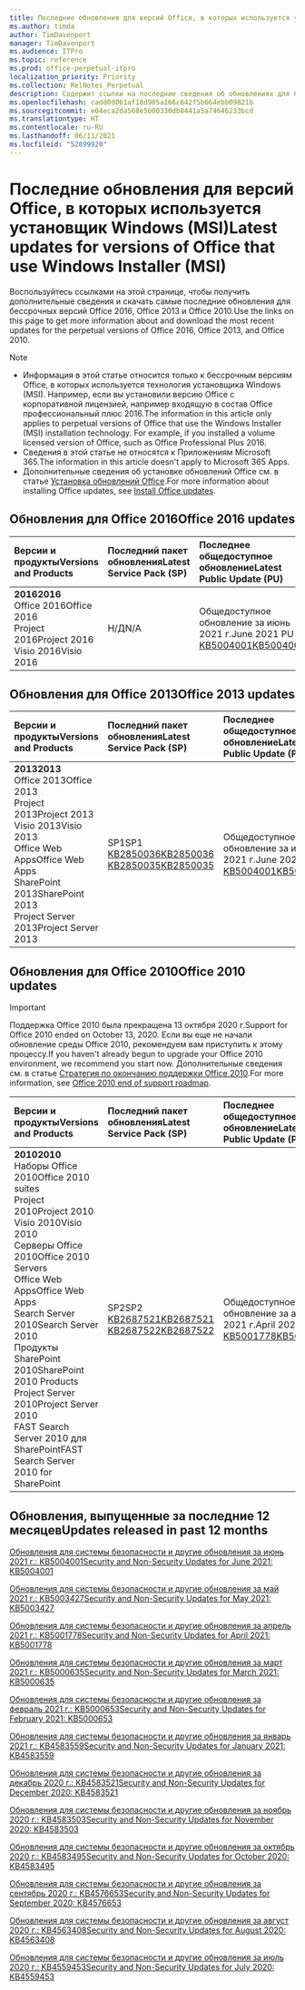 ```yaml
---
title: Последние обновления для версий Office, в которых используется установщик Windows (MSI)
ms.author: timda
author: TimDavenport
manager: TimDavenport
ms.audience: ITPro
ms.topic: reference
ms.prod: office-perpetual-itpro
localization_priority: Priority
ms.collection: RelNotes_Perpetual
description: Содержит ссылки на последние сведения об обновлениях для бессрочных версий Office 2016, Office 2013 и Office 2010 для ИТ-специалистов
ms.openlocfilehash: cadd0d061af18d905a166c642f5b664ebb09821b
ms.sourcegitcommit: e04eca2da568e5b00330db8441a5a74646233bcd
ms.translationtype: HT
ms.contentlocale: ru-RU
ms.lasthandoff: 06/11/2021
ms.locfileid: "52899920"
---
```

# <a name="latest-updates-for-versions-of-office-that-use-windows-installer-msi"></a><span data-ttu-id="6ceb2-103">Последние обновления для версий Office, в которых используется установщик Windows (MSI)</span><span class="sxs-lookup"><span data-stu-id="6ceb2-103">Latest updates for versions of Office that use Windows Installer (MSI)</span></span>

<span data-ttu-id="6ceb2-104">Воспользуйтесь ссылками на этой странице, чтобы получить дополнительные сведения и скачать самые последние обновления для бессрочных версий Office 2016, Office 2013 и Office 2010.</span><span class="sxs-lookup"><span data-stu-id="6ceb2-104">Use the links on this page to get more information about and download the most recent updates for the perpetual versions of Office 2016, Office 2013, and Office 2010.</span></span>
  
 
> [!NOTE]
> - <span data-ttu-id="6ceb2-p101">Информация в этой статье относится только к бессрочным версиям Office, в которых используется технология установщика Windows (MSI). Например, если вы установили версию Office с корпоративной лицензией, например входящую в состав Office профессиональный плюс 2016.</span><span class="sxs-lookup"><span data-stu-id="6ceb2-p101">The information in this article only applies to perpetual versions of Office that use the Windows Installer (MSI) installation technology. For example, if you installed a volume licensed version of Office, such as Office Professional Plus 2016.</span></span>
> - <span data-ttu-id="6ceb2-107">Сведения в этой статье не относятся к Приложениям Microsoft 365.</span><span class="sxs-lookup"><span data-stu-id="6ceb2-107">The information in this article doesn't apply to Microsoft 365 Apps.</span></span>
> - <span data-ttu-id="6ceb2-108">Дополнительные сведения об установке обновлений Office см. в статье [Установка обновлений Office](https://support.office.com/article/2ab296f3-7f03-43a2-8e50-46de917611c5).</span><span class="sxs-lookup"><span data-stu-id="6ceb2-108">For more information about installing Office updates, see [Install Office updates](https://support.office.com/article/2ab296f3-7f03-43a2-8e50-46de917611c5).</span></span> 


## <a name="office-2016-updates"></a><span data-ttu-id="6ceb2-109">Обновления для Office 2016</span><span class="sxs-lookup"><span data-stu-id="6ceb2-109">Office 2016 updates</span></span>

|<span data-ttu-id="6ceb2-110">**Версии и продукты**</span><span class="sxs-lookup"><span data-stu-id="6ceb2-110">**Versions and Products**</span></span>|<span data-ttu-id="6ceb2-111">**Последний пакет обновления**</span><span class="sxs-lookup"><span data-stu-id="6ceb2-111">**Latest Service Pack (SP)**</span></span>|<span data-ttu-id="6ceb2-112">**Последнее общедоступное обновление**</span><span class="sxs-lookup"><span data-stu-id="6ceb2-112">**Latest Public Update (PU)**</span></span>|
|:-----|:-----|:-----|
|<span data-ttu-id="6ceb2-113">**2016**</span><span class="sxs-lookup"><span data-stu-id="6ceb2-113">**2016**</span></span> <br/> <span data-ttu-id="6ceb2-114">Office 2016</span><span class="sxs-lookup"><span data-stu-id="6ceb2-114">Office 2016</span></span>  <br/> <span data-ttu-id="6ceb2-115">Project 2016</span><span class="sxs-lookup"><span data-stu-id="6ceb2-115">Project 2016</span></span>  <br/> <span data-ttu-id="6ceb2-116">Visio 2016</span><span class="sxs-lookup"><span data-stu-id="6ceb2-116">Visio 2016</span></span>  <br/> |<span data-ttu-id="6ceb2-117">Н/Д</span><span class="sxs-lookup"><span data-stu-id="6ceb2-117">N/A</span></span>  <br/> |<span data-ttu-id="6ceb2-118">Общедоступное обновление за июнь 2021 г.</span><span class="sxs-lookup"><span data-stu-id="6ceb2-118">June 2021 PU</span></span>  <br/> [<span data-ttu-id="6ceb2-119">KB5004001</span><span class="sxs-lookup"><span data-stu-id="6ceb2-119">KB5004001</span></span>](https://support.microsoft.com/help/5004001) <br/> |

## <a name="office-2013-updates"></a><span data-ttu-id="6ceb2-120">Обновления для Office 2013</span><span class="sxs-lookup"><span data-stu-id="6ceb2-120">Office 2013 updates</span></span>

|<span data-ttu-id="6ceb2-121">**Версии и продукты**</span><span class="sxs-lookup"><span data-stu-id="6ceb2-121">**Versions and Products**</span></span>|<span data-ttu-id="6ceb2-122">**Последний пакет обновления**</span><span class="sxs-lookup"><span data-stu-id="6ceb2-122">**Latest Service Pack (SP)**</span></span>|<span data-ttu-id="6ceb2-123">**Последнее общедоступное обновление**</span><span class="sxs-lookup"><span data-stu-id="6ceb2-123">**Latest Public Update (PU)**</span></span>|
|:-----|:-----|:-----|
|<span data-ttu-id="6ceb2-124">**2013**</span><span class="sxs-lookup"><span data-stu-id="6ceb2-124">**2013**</span></span> <br/> <span data-ttu-id="6ceb2-125">Office 2013</span><span class="sxs-lookup"><span data-stu-id="6ceb2-125">Office 2013</span></span>  <br/> <span data-ttu-id="6ceb2-126">Project 2013</span><span class="sxs-lookup"><span data-stu-id="6ceb2-126">Project 2013</span></span>  <br/> <span data-ttu-id="6ceb2-127">Visio 2013</span><span class="sxs-lookup"><span data-stu-id="6ceb2-127">Visio 2013</span></span>  <br/> <span data-ttu-id="6ceb2-128">Office Web Apps</span><span class="sxs-lookup"><span data-stu-id="6ceb2-128">Office Web Apps</span></span>  <br/> <span data-ttu-id="6ceb2-129">SharePoint 2013</span><span class="sxs-lookup"><span data-stu-id="6ceb2-129">SharePoint 2013</span></span>  <br/> <span data-ttu-id="6ceb2-130">Project Server 2013</span><span class="sxs-lookup"><span data-stu-id="6ceb2-130">Project Server 2013</span></span>  <br/> |<span data-ttu-id="6ceb2-131">SP1</span><span class="sxs-lookup"><span data-stu-id="6ceb2-131">SP1</span></span> <br/> [<span data-ttu-id="6ceb2-132">KB2850036</span><span class="sxs-lookup"><span data-stu-id="6ceb2-132">KB2850036</span></span>](https://support.microsoft.com/kb/2850036) <br/>[<span data-ttu-id="6ceb2-133">KB2850035</span><span class="sxs-lookup"><span data-stu-id="6ceb2-133">KB2850035</span></span>](https://support.microsoft.com/kb/2850035) <br/> |<span data-ttu-id="6ceb2-134">Общедоступное обновление за июнь 2021 г.</span><span class="sxs-lookup"><span data-stu-id="6ceb2-134">June 2021 PU</span></span>  <br/> [<span data-ttu-id="6ceb2-135">KB5004001</span><span class="sxs-lookup"><span data-stu-id="6ceb2-135">KB5004001</span></span>](https://support.microsoft.com/help/5004001) <br/> |
   
## <a name="office-2010-updates"></a><span data-ttu-id="6ceb2-136">Обновления для Office 2010</span><span class="sxs-lookup"><span data-stu-id="6ceb2-136">Office 2010 updates</span></span>
> [!IMPORTANT]
> <span data-ttu-id="6ceb2-137">Поддержка Office 2010 была прекращена 13 октября 2020 г.</span><span class="sxs-lookup"><span data-stu-id="6ceb2-137">Support for Office 2010 ended on October 13, 2020.</span></span> <span data-ttu-id="6ceb2-138">Если вы еще не начали обновление среды Office 2010, рекомендуем вам приступить к этому процессу.</span><span class="sxs-lookup"><span data-stu-id="6ceb2-138">If you haven't already begun to upgrade your Office 2010 environment, we recommend you start now.</span></span> <span data-ttu-id="6ceb2-139">Дополнительные сведения см. в статье [Стратегия по окончанию поддержки Office 2010](/DeployOffice/office-2010-end-support-roadmap).</span><span class="sxs-lookup"><span data-stu-id="6ceb2-139">For more information, see [Office 2010 end of support roadmap](/DeployOffice/office-2010-end-support-roadmap).</span></span> 

|<span data-ttu-id="6ceb2-140">**Версии и продукты**</span><span class="sxs-lookup"><span data-stu-id="6ceb2-140">**Versions and Products**</span></span>|<span data-ttu-id="6ceb2-141">**Последний пакет обновления**</span><span class="sxs-lookup"><span data-stu-id="6ceb2-141">**Latest Service Pack (SP)**</span></span>|<span data-ttu-id="6ceb2-142">**Последнее общедоступное обновление**</span><span class="sxs-lookup"><span data-stu-id="6ceb2-142">**Latest Public Update (PU)**</span></span>|
|:-----|:-----|:-----|
|<span data-ttu-id="6ceb2-143">**2010**</span><span class="sxs-lookup"><span data-stu-id="6ceb2-143">**2010**</span></span> <br/> <span data-ttu-id="6ceb2-144">Наборы Office 2010</span><span class="sxs-lookup"><span data-stu-id="6ceb2-144">Office 2010 suites</span></span>  <br/> <span data-ttu-id="6ceb2-145">Project 2010</span><span class="sxs-lookup"><span data-stu-id="6ceb2-145">Project 2010</span></span>  <br/> <span data-ttu-id="6ceb2-146">Visio 2010</span><span class="sxs-lookup"><span data-stu-id="6ceb2-146">Visio 2010</span></span>  <br/> <span data-ttu-id="6ceb2-147">Серверы Office 2010</span><span class="sxs-lookup"><span data-stu-id="6ceb2-147">Office 2010 Servers</span></span>  <br/> <span data-ttu-id="6ceb2-148">Office Web Apps</span><span class="sxs-lookup"><span data-stu-id="6ceb2-148">Office Web Apps</span></span>  <br/> <span data-ttu-id="6ceb2-149">Search Server 2010</span><span class="sxs-lookup"><span data-stu-id="6ceb2-149">Search Server 2010</span></span>  <br/> <span data-ttu-id="6ceb2-150">Продукты SharePoint 2010</span><span class="sxs-lookup"><span data-stu-id="6ceb2-150">SharePoint 2010 Products</span></span>  <br/> <span data-ttu-id="6ceb2-151">Project Server 2010</span><span class="sxs-lookup"><span data-stu-id="6ceb2-151">Project Server 2010</span></span>  <br/> <span data-ttu-id="6ceb2-152">FAST Search Server 2010 для SharePoint</span><span class="sxs-lookup"><span data-stu-id="6ceb2-152">FAST Search Server 2010 for SharePoint</span></span>  <br/> |<span data-ttu-id="6ceb2-153">SP2</span><span class="sxs-lookup"><span data-stu-id="6ceb2-153">SP2</span></span> <br/>[<span data-ttu-id="6ceb2-154">KB2687521</span><span class="sxs-lookup"><span data-stu-id="6ceb2-154">KB2687521</span></span>](https://support.microsoft.com/kb/2687521) <br/> [<span data-ttu-id="6ceb2-155">KB2687522</span><span class="sxs-lookup"><span data-stu-id="6ceb2-155">KB2687522</span></span>](https://support.microsoft.com/kb/2687522) <br/> |<span data-ttu-id="6ceb2-156">Общедоступное обновление за апрель 2021 г.</span><span class="sxs-lookup"><span data-stu-id="6ceb2-156">April 2021 PU</span></span>  <br/> [<span data-ttu-id="6ceb2-157">KB5001778</span><span class="sxs-lookup"><span data-stu-id="6ceb2-157">KB5001778</span></span>](https://support.microsoft.com/help/5001778) <br/> |
   

   
## <a name="updates-released-in-past-12-months"></a><span data-ttu-id="6ceb2-158">Обновления, выпущенные за последние 12 месяцев</span><span class="sxs-lookup"><span data-stu-id="6ceb2-158">Updates released in past 12 months</span></span>

[<span data-ttu-id="6ceb2-159">Обновления для системы безопасности и другие обновления за июнь 2021 г.: KB5004001</span><span class="sxs-lookup"><span data-stu-id="6ceb2-159">Security and Non-Security Updates for June 2021: KB5004001</span></span>](https://support.microsoft.com/help/5004001)


[<span data-ttu-id="6ceb2-160">Обновления для системы безопасности и другие обновления за май 2021 г.: KB5003427</span><span class="sxs-lookup"><span data-stu-id="6ceb2-160">Security and Non-Security Updates for May 2021: KB5003427</span></span>](https://support.microsoft.com/help/5003427)

[<span data-ttu-id="6ceb2-161">Обновления для системы безопасности и другие обновления за апрель 2021 г.: KB5001778</span><span class="sxs-lookup"><span data-stu-id="6ceb2-161">Security and Non-Security Updates for April 2021: KB5001778</span></span>](https://support.microsoft.com/help/5001778)

[<span data-ttu-id="6ceb2-162">Обновления для системы безопасности и другие обновления за март 2021 г.: KB5000635</span><span class="sxs-lookup"><span data-stu-id="6ceb2-162">Security and Non-Security Updates for March 2021: KB5000635</span></span>](https://support.microsoft.com/help/5000635)

[<span data-ttu-id="6ceb2-163">Обновления для системы безопасности и другие обновления за февраль 2021 г.: KB5000653</span><span class="sxs-lookup"><span data-stu-id="6ceb2-163">Security and Non-Security Updates for February 2021: KB5000653</span></span>](https://support.microsoft.com/help/5000653)

[<span data-ttu-id="6ceb2-164">Обновления для системы безопасности и другие обновления за январь 2021 г.: KB4583559</span><span class="sxs-lookup"><span data-stu-id="6ceb2-164">Security and Non-Security Updates for January 2021: KB4583559</span></span>](https://support.microsoft.com/help/4583559)

[<span data-ttu-id="6ceb2-165">Обновления для системы безопасности и другие обновления за декабрь 2020 г.: KB4583521</span><span class="sxs-lookup"><span data-stu-id="6ceb2-165">Security and Non-Security Updates for December 2020: KB4583521</span></span>](https://support.microsoft.com/help/4583521)

[<span data-ttu-id="6ceb2-166">Обновления для системы безопасности и другие обновления за ноябрь 2020 г.: KB4583503</span><span class="sxs-lookup"><span data-stu-id="6ceb2-166">Security and Non-Security Updates for November 2020: KB4583503</span></span>](https://support.microsoft.com/help/4583503)

[<span data-ttu-id="6ceb2-167">Обновления для системы безопасности и другие обновления за октябрь 2020 г.: KB4583495</span><span class="sxs-lookup"><span data-stu-id="6ceb2-167">Security and Non-Security Updates for October 2020: KB4583495</span></span>](https://support.microsoft.com/help/4583495)

[<span data-ttu-id="6ceb2-168">Обновления для системы безопасности и другие обновления за сентябрь 2020 г.: KB4576653</span><span class="sxs-lookup"><span data-stu-id="6ceb2-168">Security and Non-Security Updates for September 2020: KB4576653</span></span>](https://support.microsoft.com/help/4576653)

[<span data-ttu-id="6ceb2-169">Обновления для системы безопасности и другие обновления за август 2020 г.: KB4563408</span><span class="sxs-lookup"><span data-stu-id="6ceb2-169">Security and Non-Security Updates for August 2020: KB4563408</span></span>](https://support.microsoft.com/help/4563408)

[<span data-ttu-id="6ceb2-170">Обновления для системы безопасности и другие обновления за июль 2020 г.: KB4559453</span><span class="sxs-lookup"><span data-stu-id="6ceb2-170">Security and Non-Security Updates for July 2020: KB4559453</span></span>](https://support.microsoft.com/help/4559453)








 




</br>
